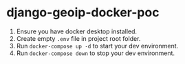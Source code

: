 # django-geoip-docker-poc
1. Ensure you have docker desktop installed.
2. Create empty `.env` file in project root folder.
3. Run `docker-compose up -d` to start your dev environment.
4. Run `docker-compose down` to stop your dev environment.
